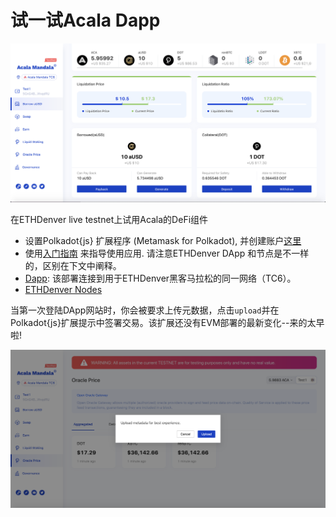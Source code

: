 # 试一试Acala Dapp

![](<../../../../.gitbook/assets/1 (61).png>)

在ETHDenver live testnet上试用Acala的DeFi组件

* 设置Polkadot{js} 扩展程序 (Metamask for Polkadot), 并创建账户[这里](https://wiki.polkadot.network/docs/en/learn-account-generation#polkadotjs-browser-plugin)
* 使用[入门指南](../gao-ji/shi-yong-lian-shang-tiao-du-qi/zhi-nan.md) 来指导使用应用. 请注意ETHDenver DApp 和节点是不一样的，区别在下文中阐释。
* [Dapp](https://acala-dapp-git-update-acalanetwork.vercel.app): 该部署连接到用于ETHDenver黑客马拉松的同一网络（TC6）。
* [ETHDenver Nodes](https://wiki.acala.network/learn/get-started/public-nodes#latest-ethdenver-nodes)

当第一次登陆DApp网站时，你会被要求上传元数据，点击`upload`并在Polkadot{js}扩展提示中签署交易。该扩展还没有EVM部署的最新变化--来的太早啦!

![](../../../../.gitbook/assets/2.png)
